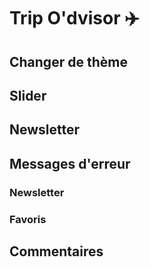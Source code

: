 # Trip O'dvisor :airplane:

## Changer de thème

## Slider

## Newsletter

## Messages d'erreur

### Newsletter 

### Favoris

## Commentaires
